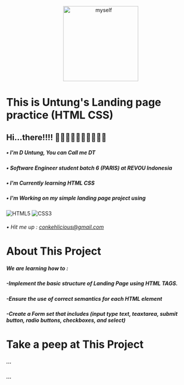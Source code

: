 <p align="center"><img width="200px" src="img/myself.JPG" alt="myself" /></p>

# This is Untung's Landing page practice (HTML CSS)

## Hi...there!!!! 👋🏻👋🏻👋🏻👋🏻👋🏻

##### • I'm D Untung, _You can Call me DT_

##### • Software Engineer student batch 6 (PARIS) at REVOU Indonesia

##### • I'm Currently learning HTML CSS

##### • I'm Working on my simple landing page project using

![HTML5](https://img.shields.io/badge/html5-%23E34F26.svg?style=for-the-badge&logo=html5&logoColor=white) ![CSS3](https://img.shields.io/badge/css3-%231572B6.svg?style=for-the-badge&logo=css3&logoColor=white)

###### • Hit me up : conkehlicious@gmail.com

# About This Project

##### We are learning how to :

##### -Implement the basic structure of Landing Page using HTML TAGS.
##### -Ensure the use of correct semantics for each HTML element
##### -Create a Form set that includes (input type text, teaxtarea, submit button, radio buttons, checkboxes, and select)


# Take a peep at This Project

##### ...

##### ...
